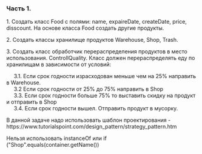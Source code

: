 <h3>Часть 1.</h3>
<p>
  1. Создать класс Food с полями: name, expaireDate, createDate, price, disscount. На основе класса Food создать другие продукты.
</p>
<p>
  2. Создать классы хранилище продуктов Warehouse, Shop, Trash.
</p>
<p>
  3. Создать класс обработчик перераспределения продуктов в место использования. ControllQuality. Класс должен перераспределять еду по хранилищам в зависимости от условий:<br>
</p>
<p>
&nbsp;&nbsp;&nbsp;&nbsp; 3.1. Если срок годности израсходован меньше чем на 25% направить в Warehouse.<br>
&nbsp;&nbsp;&nbsp;&nbsp; 3.2 Если срок годности от 25% до 75% направить в Shop<br>
&nbsp;&nbsp;&nbsp;&nbsp; 3.3. Если срок годности больше 75% то выставить скидку на продукт и отправить в Shop<br>
&nbsp;&nbsp;&nbsp;&nbsp; 3.4. Если срок годности вышел. Отправить продукт в мусорку.<br>
</p>
<p>
В данной задаче надо использовать шаблон проектирования - https://www.tutorialspoint.com/design_pattern/strategy_pattern.htm
</p>
<p>
Нельзя использовать instanceOf или if ("Shop".equals(container.getName())
</p>
